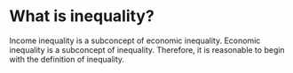 # What is inequality?

Income inequality is a subconcept of economic inequality.
Economic inequality is a subconcept of inequality.
Therefore, it is reasonable to begin with the definition of inequality.


